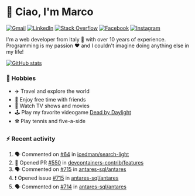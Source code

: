 # 👋 Ciao, I'm Marco

[![Gmail](https://img.shields.io/badge/Gmail-%23BB001B?style=flat-square&logo=gmail&logoColor=white)](mailto:gremo1982@gmail.com)
[![LinkedIn](https://img.shields.io/badge/LinkedIn-%230e76a8?style=flat-square&logo=linkedin)](https://www.linkedin.com/in/marco-polichetti)
[![Stack Overflow](https://img.shields.io/stackexchange/stackoverflow/r/220180?style=flat&logo=stackoverflow&label=Stack%20Overflow&color=%23F47F24)](https://stackoverflow.com/users/220180)
[![Facebook](https://img.shields.io/badge/-Facebook-%234267B2?style=flat-square&logo=facebook&logoColor=white)](https://www.facebook.com/marco.poliketti)
[![Instagram](https://img.shields.io/badge/-Instagram-%23C13584?style=flat-square&logo=instagram&logoColor=white)](https://www.instagram.com/marco.gremo)

I'm a web developer from Italy 🍕 with over 10 years of experience. Programming is my passion ❤️ and I couldn't imagine doing anything else in my life!

[![GitHub stats](https://github-readme-stats.vercel.app/api?username=gremo&show_icons=true&rank_icon=github&theme=transparent)](https://github.com/anuraghazra/github-readme-stats)

### 📅 Hobbies

- ✈️ Travel and explore the world
- 🍻 Enjoy free time with friends
- 🎥 Watch TV shows and movies
- 🕹️ Play my favorite videogame [Dead by Daylight](https://deadbydaylight.com)
- ⚽ Play tennis and five-a-side

### ⚡ Recent activity

<!--START_SECTION:activity-->
1. 🗣 Commented on [#64](https://github.com/icedman/search-light/issues/64#issuecomment-1817478330) in [icedman/search-light](https://github.com/icedman/search-light)
2. 💪 Opened PR [#550](https://github.com/devcontainers-contrib/features/pull/550) in [devcontainers-contrib/features](https://github.com/devcontainers-contrib/features)
3. 🗣 Commented on [#715](https://github.com/antares-sql/antares/issues/715#issuecomment-1812129356) in [antares-sql/antares](https://github.com/antares-sql/antares)
4. ❗ Opened issue [#715](https://github.com/antares-sql/antares/issues/715) in [antares-sql/antares](https://github.com/antares-sql/antares)
5. 🗣 Commented on [#714](https://github.com/antares-sql/antares/issues/714#issuecomment-1807979934) in [antares-sql/antares](https://github.com/antares-sql/antares)
<!--END_SECTION:activity-->
